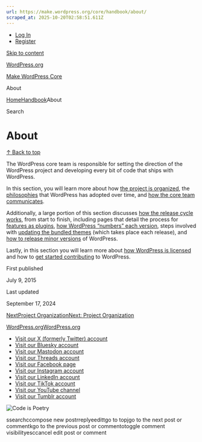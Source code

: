 ```yaml
---
url: https://make.wordpress.org/core/handbook/about/
scraped_at: 2025-10-20T02:58:51.611Z
---
```


- [Log In](https://login.wordpress.org/?redirect_to=https%3A%2F%2Fmake.wordpress.org%2Fcore%2Fhandbook%2Fabout%2F&locale=en_US)
- [Register](https://login.wordpress.org/register?locale=en_US)

[Skip to content](https://make.wordpress.org/core/handbook/about/#wp--skip-link--target)

[WordPress.org](https://wordpress.org/)

[Make WordPress Core](https://make.wordpress.org/core)

About

[Home](https://make.wordpress.org/core)[Handbook](https://make.wordpress.org/core/handbook/)About

Search

# About

[↑ Back to top](https://make.wordpress.org/core/handbook/about/#wp--skip-link--target)

The WordPress core team is responsible for setting the direction of the WordPress project and developing every bit of code that ships with WordPress.

In this section, you will learn more about how [the project is organized](https://make.wordpress.org/core/handbook/about/organization/), the [philosophies](https://wordpress.org/about/philosophy/) that WordPress has adopted over time, and [how the core team communicates](https://make.wordpress.org/core/handbook/about/communication/).

Additionally, a large portion of this section discusses [how the release cycle works](https://make.wordpress.org/core/handbook/about/release-cycle/), from start to finish, including pages that detail the process for [features as plugins](https://make.wordpress.org/core/handbook/about/release-cycle/features-as-plugins/), [how WordPress “numbers” each version](https://make.wordpress.org/core/handbook/about/release-cycle/version-numbering/), steps involved with [updating the bundled themes](https://make.wordpress.org/core/handbook/about/release-cycle/update-bundled-themes/) (which takes place each release), and [how to release minor versions](https://make.wordpress.org/core/handbook/about/release-cycle/releasing-minor-versions/) of WordPress.

Lastly, in this section you will learn more about [how WordPress is licensed](https://make.wordpress.org/core/handbook/about/licensing/) and how to [get started contributing](https://make.wordpress.org/core/handbook/about/getting-started-at-a-contributor-day/) to WordPress.

First published

July 9, 2015

Last updated

September 17, 2024

[NextProject OrganizationNext: Project Organization](https://make.wordpress.org/core/handbook/about/organization/)

[WordPress.org](https://wordpress.org/)[WordPress.org](https://wordpress.org/)

- [Visit our X (formerly Twitter) account](https://www.x.com/WordPress)
- [Visit our Bluesky account](https://bsky.app/profile/wordpress.org)
- [Visit our Mastodon account](https://mastodon.world/@WordPress)
- [Visit our Threads account](https://www.threads.net/@wordpress)
- [Visit our Facebook page](https://www.facebook.com/WordPress/)
- [Visit our Instagram account](https://www.instagram.com/wordpress/)
- [Visit our LinkedIn account](https://www.linkedin.com/company/wordpress)
- [Visit our TikTok account](https://www.tiktok.com/@wordpress)
- [Visit our YouTube channel](https://www.youtube.com/wordpress)
- [Visit our Tumblr account](https://wordpress.tumblr.com/)

![Code is Poetry](https://s.w.org/style/images/code-is-poetry-for-dark-bg.svg)

ssearchccompose new postrreplyeedittgo to topjgo to the next post or commentkgo to the previous post or commentotoggle comment visibilityesccancel edit post or comment